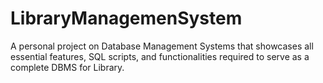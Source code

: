 # LibraryManagemenSystem
A personal project on Database Management Systems that showcases all essential features, SQL scripts, and functionalities required to serve as a complete DBMS for Library.
